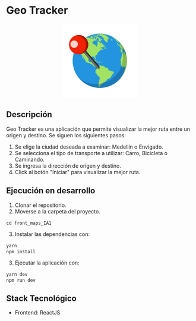 # Geo Tracker
<p align="center">
  <img src="public/earth.svg" width="200" alt="Geo Tracker" />
</p>

## Descripción
Geo Tracker es una aplicación que permite visualizar la mejor ruta entre un origen y destino. Se siguen los siguientes pasos:
1. Se elige la ciudad deseada a examinar: Medellín o Envigado.
2. Se selecciona el tipo de transporte a utilizar: Carro, Bicicleta o Caminando.
3. Se ingresa la dirección de origen y destino.
4. Click al botón "Iniciar" para visualizar la mejor ruta.

## Ejecución en desarrollo
1. Clonar el repositorio.
2. Moverse a la carpeta del proyecto.
```
cd front_maps_IA1
```
3. Instalar las dependencias con:
```
yarn 
npm install
```
3. Ejecutar la aplicación con:
```
yarn dev
npm run dev
```

## Stack Tecnológico
- Frontend: ReactJS

